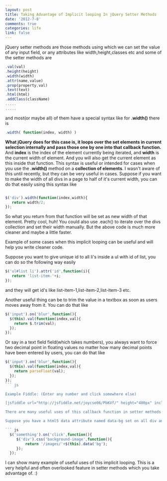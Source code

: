 ```yaml
---
layout: post
title: Taking Advantage of Implicit looping In jQuery Setter Methods
date: '2012-7-8'
comments: true
categories: life
link: false
---
```

jQuery setter methods are those methods using which we can set the value of any input field, or any attributes like width,height,classes etc and some of the setter methods are 
``` js
.val(val)
.height(height)
.width(width)
.attr(name,value)
.prop(property,val)
.text(text)
.html(html)
.addClass(className)
.....
.....
```

and most(or maybe all) of them have a special syntax like for <strong>.width()</strong> there is

``` js
.width( function(index, width) )
```

<strong>What jQuery does for this case is, it loops over the set elements in current selection internally and pass those one by one into that callback function.</strong> And <strong>index</strong> is the index of the element currently being iterated, and <strong>width</strong> is the current width of element. And you will also get the current element as this inside that function. 
This syntax is useful or intended for cases when you use the <strong>.width()</strong> method on a <strong>collection of elements</strong>. I wasn't aware of this until recently, but they can be very useful in cases. Suppose if you want to make the width of all divs in a page to half of it's current width, you can do that easily using this syntax like

``` js

$('div').width(function(index,width){
   return width/2;
});

```

So what you return from that function will be set as new width of that element. 
Pretty cool, huh! You could also use .each() to iterate over the divs collection and set their width manually. But the above code is much more cleaner and maybe a little faster.

Example of some cases when this implicit looping can be useful and will help you write cleaner code.

Suppose you want to give unique id to all li's inside a ul with id of list, you can do so the following way easily
``` js
$('ul#list li').attr('id',function(i){
   return 'list-item-'+i;
});
```

and they will get id's like list-item-1,list-item-2,list-item-3 etc.

Another useful thing can be to trim the value in a textbox as soon as users moves away from it. You can do that like

``` js
$('input').on('blur',function(){
  $(this).val(function(index,val){
    return $.trim(val);
  });
});
```

Or say in a text field field(which takes numbers), you always want to force two decimal point in floating values no matter how many decimal points have been entered by users, you can do that like 

``` js
$('input').on('blur',function(){
  $(this).val(function(index,val){
    return parseFloat(val);
  });
});
``` js

Example Fiddle: (Enter any number and click somewhere else)

[jsfiddle url="http://jsfiddle.net/joycse06/PbKVf/" height="400px" include="result,html,js,css"]

There are many useful uses of this callback function in setter methods.

Suppose you have a html5 data attribute named data-bg set on all div and onclick of some button or link or on some user action you want to set that as background image of those divs. You can do do so using

``` js
  $('something').on('click',function(){
     $('div').css('background-image',function(){
         return '/images/'+$(this).data('bg');
     });
  });  
```

I can show many example of useful uses of this implicit looping. This is a very helpful and often overlooked feature in setter methods which you take advantage of. :)  

